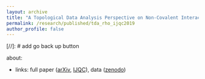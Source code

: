 ```yaml
---
layout: archive
title: "A Topological Data Analysis Perspective on Non-Covalent Interactions in Relativistic Calculations"
permalink: /research/published/tda_rho_ijqc2019
author_profile: false
---
```


[//]: #  add go back up button

about:


* links: full paper ([arXiv](https://arxiv.org/abs/1908.00911), [IJQC](https://onlinelibrary.wiley.com/doi/10.1002/qua.26133)), data ([zenodo](https://zenodo.org/record/3358788#.XhIEz9-E45k))
